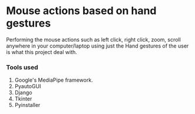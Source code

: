 # Mouse actions based on hand gestures
Performing the mouse actions such as left click, right click, zoom, scroll anywhere in your computer/laptop using just the Hand gestures of the user is what this project deal with.

### Tools used
1. Google's MediaPipe framework.
2. PyautoGUI
3. Django
4. Tkinter
5. Pyinstaller

   

